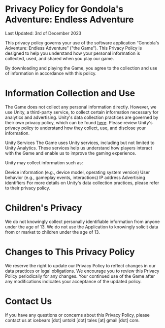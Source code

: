 # Privacy Policy for Gondola's Adventure: Endless Adventure

Last Updated: 3rd of December 2023

This privacy policy governs your use of the software application “Gondola's Adventure: Endless Adventure” ("the Game"). This Privacy Policy is designed to help you understand how your personal information is collected, used, and shared when you play our game.

By downloading and playing the Game, you agree to the collection and use of information in accordance with this policy.

# Information Collection and Use
The Game does not collect any personal information directly. However, we use Unity, a third-party service, to collect certain information necessary for analytics and advertising. Unity's data collection practices are governed by their own privacy policy, which can be found [here](https://unity.com/legal/game-player-and-app-user-privacy-policy). Please review Unity's privacy policy to understand how they collect, use, and disclose your information.

Unity Services
The Game uses Unity services, including but not limited to Unity Analytics. These services help us understand how players interact with the Game and enable us to improve the gaming experience.

Unity may collect information such as:

Device information (e.g., device model, operating system version)
User behavior (e.g., gameplay events, interactions)
IP address
Advertising identifiers
For more details on Unity's data collection practices, please refer to their privacy policy.

# Children's Privacy
We do not knowingly collect personally identifiable information from anyone under the age of 13. We do not use the Application to knowingly solicit data from or market to children under the age of 13.

# Changes to This Privacy Policy
We reserve the right to update our Privacy Policy to reflect changes in our data practices or legal obligations. We encourage you to review this Privacy Policy periodically for any changes. Your continued use of the Game after any modifications indicates your acceptance of the updated policy.

# Contact Us
If you have any questions or concerns about this Privacy Policy, please contact us at icebears [dot] untold [dot] tales [at] gmail [dot] com.
